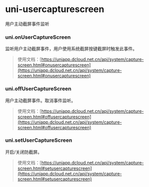 # uni-usercapturescreen

用户主动截屏事件监听

### uni.onUserCaptureScreen

监听用户主动截屏事件，用户使用系统截屏按键截屏时触发此事件。

> 使用文档：[https://uniapp.dcloud.net.cn/api/system/capture-screen.html#onusercapturescreen](https://uniapp.dcloud.net.cn/api/system/capture-screen.html#onusercapturescreen)

### uni.offUserCaptureScreen

用户主动截屏事件。取消事件监听。

> 使用文档：[https://uniapp.dcloud.net.cn/api/system/capture-screen.html#offusercapturescreen](https://uniapp.dcloud.net.cn/api/system/capture-screen.html#offusercapturescreen)

### uni.setUserCaptureScreen

开启/关闭防截屏。

> 使用文档：[https://uniapp.dcloud.net.cn/api/system/capture-screen.html#setusercapturescreen](https://uniapp.dcloud.net.cn/api/system/capture-screen.html#setusercapturescreen)
